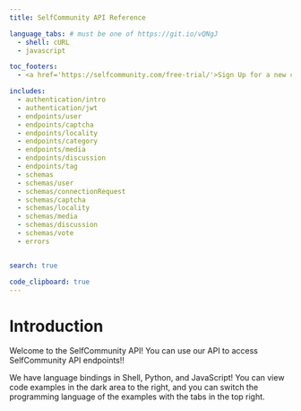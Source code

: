 ```yaml
---
title: SelfCommunity API Reference

language_tabs: # must be one of https://git.io/vQNgJ
  - shell: cURL
  - javascript

toc_footers:
  - <a href='https://selfcommunity.com/free-trial/'>Sign Up for a new community</a>

includes:
  - authentication/intro
  - authentication/jwt
  - endpoints/user
  - endpoints/captcha
  - endpoints/locality
  - endpoints/category
  - endpoints/media
  - endpoints/discussion
  - endpoints/tag
  - schemas
  - schemas/user
  - schemas/connectionRequest
  - schemas/captcha
  - schemas/locality
  - schemas/media
  - schemas/discussion
  - schemas/vote
  - errors


search: true

code_clipboard: true
---
```


# Introduction

Welcome to the SelfCommunity API! You can use our API to access SelfCommunity API endpoints!!

We have language bindings in Shell, Python, and JavaScript! You can view code examples in the dark area to the right, and you can switch the programming language of the examples with the tabs in the top right.
